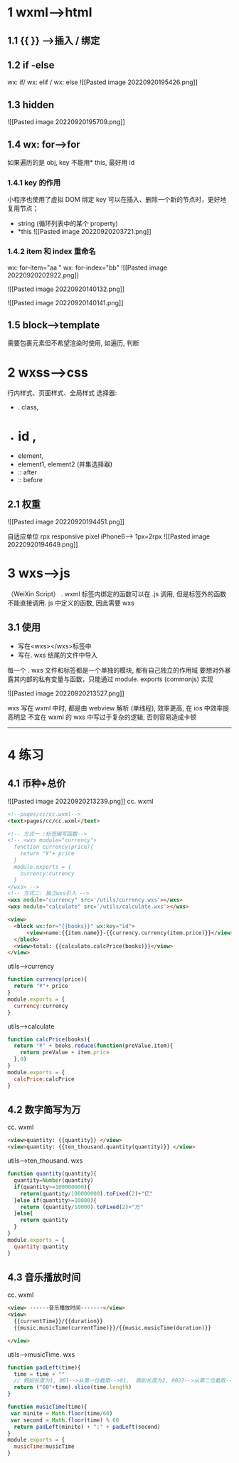 # 1 wxml-->html
## 1.1 {{ }} -->插入 / 绑定

## 1.2 if -else 
wx: if/ wx: elif  / wx: else
![[Pasted image 20220920195426.png]]
## 1.3 hidden
![[Pasted image 20220920195709.png]]

## 1.4 wx: for-->for
如果遍历的是 obj, key 不能用\* this, 最好用 id   
### 1.4.1 key 的作用
小程序也使用了虚拟 DOM
绑定 key 可以在插入、删除一个新的节点时，更好地复用节点；
- string (循环列表中的某个 property)
- \*this
![[Pasted image 20220920203721.png]]

### 1.4.2 item 和 index 重命名
wx: for-item="aa " wx: for-index="bb"
![[Pasted image 20220920202922.png]]



![[Pasted image 20220920140132.png]]

![[Pasted image 20220920140141.png]]

## 1.5 block-->template
需要包裹元素但不希望渲染时使用, 如遍历, 判断







# 2 wxss-->css
行内样式、页面样式、全局样式
选择器: 
- . class, 
- # id , 
- element, 
- element1, element2 (并集选择器)
- :: after
- :: before
## 2.1 权重
![[Pasted image 20220920194451.png]]

自适应单位 rpx
responsive pixel 
iPhone6--> 1px=2rpx
![[Pasted image 20220920194649.png]]
# 3 wxs-->js
（WeiXin Script）
. wxml 标签内绑定的函数可以在 .js 调用, 但是标签外的函数不能直接调用. js 中定义的函数, 因此需要 wxs

## 3.1 使用
- 写在\<wxs>\</wxs>标签中
- 写在. wxs 结尾的文件中导入

每一个 . wxs 文件和标签都是一个单独的模块, 都有自己独立的作用域
要想对外暴露其内部的私有变量与函数，只能通过 module. exports (commonjs) 实现

![[Pasted image 20220920213527.png]]

wxs 写在 wxml 中时, 都是由 webview 解析 (单线程), 效率更高, 在 ios 中效率提高明显
不宜在 wxml 的 wxs 中写过于复杂的逻辑, 否则容易造成卡顿




-----
# 4 练习
## 4.1 币种+总价
![[Pasted image 20220920213239.png]]
cc. wxml
```html
<!--pages/cc/cc.wxml-->
<text>pages/cc/cc.wxml</text>

<!-- 方式一 :标签编写函数-->
<!-- <wxs module="currency">
  function currency(price){
    return "¥"+ price
  }
  module.exports = {
    currency:currency
  }
</wxs> -->
<!-- 方式二: 独立wxs引入 -->
<wxs module="currency" src='/utils/currency.wxs'></wxs>
<wxs module="calculate" src='/utils/calculate.wxs'></wxs>

<view>
  <block wx:for="{{books}}" wx:key="id"> 
      <view>name:{{item.name}}-{{currency.currency(item.price)}}</view>
  </block>
  <view>total: {{calculate.calcPrice(books)}}</view>
</view>
```
utils-->currency
```js
function currency(price){
  return "¥"+ price
}
module.exports = {
  currency:currency
}
```
utils-->calculate
```js
function calcPrice(books){
  return "¥" + books.reduce(function(preValue,item){
    return preValue + item.price
  },0)
}
module.exports = {
  calcPrice:calcPrice
}
```

## 4.2 数字简写为万
cc. wxml
```html
<view>quantity: {{quantity}} </view>
<view>quantity: {{ten_thousand.quantity(quantity)}} </view>
```

utils-->ten_thousand. wxs
```js
function quantity(quantity){
  quantity=Number(quantity)
  if(quantity>=100000000){
    return(quantity/100000000).toFixed(2)+"亿"
  }else if(quantity>=10000){
    return (quantity/10000).toFixed(2)+"万"
  }else{
    return quantity
  }
}
module.exports = {
  quantity:quantity
}
```

## 4.3 音乐播放时间
cc. wxml
```html
<view> ------音乐播放时间-------</view>
<view>
  {{currentTime}}/{{duration}}
  {{music.musicTime(currentTime)}}/{{music.musicTime(duration)}}

</view>
```

utils-->musicTime. wxs
```js
function padLeft(time){
  time = time + ""
  // 假如长度为1, 001-->从第一位截取-->01,  假如长度为2, 0022-->从第二位截取-->22
  return ("00"+time).slice(time.length)
}

function musicTime(time){
 var minite = Math.floor(time/60)
 var second = Math.floor(time) % 60
  return padLeft(minite) + ":" + padLeft(second)
}
module.exports = {
  musicTime:musicTime
}
